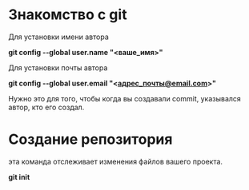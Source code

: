 # Знакомство с git

Для установки имени автора

**git config --global user.name "<ваше_имя>"**

Для установки почты автора

**git config --global user.email "<адрес_почты@email.com>"**

Нужно это для того, чтобы когда вы создавали commit, указывался автор, кто его создал.


# Создание репозитория

эта команда отслеживает изменения файлов вашего проекта.

**git init**